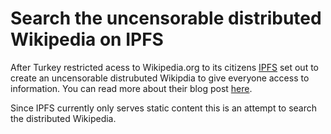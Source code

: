 # Search the uncensorable distributed Wikipedia on IPFS

After Turkey restricted acess to Wikipedia.org to its citizens [IPFS](ipfs.io) set out to create an uncensorable distrubuted Wikipdia to give everyone access to information. You can read more about their blog post [here](https://blog.ipfs.io/24-uncensorable-wikipedia/). 

Since IPFS currently only serves static content this is an attempt to search the distributed Wikipedia.
